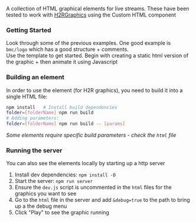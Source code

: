 A collection of HTML graphical elements for live streams.
These have been tested to work with [H2RGraphics](https://h2r.graphics/) using the Custom HTML component

### Getting Started
Look through some of the previous examples. One good example is `bmc/logo` which has a good structure + comments.  
Use the template to get started. Begin with creating a static html version of the graphic + then animate it using Javascript


### Building an element
In order to use the element (for H2R graphics), you need to build it into a single HTML file:

```bash
npm install   # Install build dependencies
folder=[folderName] npm run build
# Adding parameters:
folder=[folderName] npm run build -- [params]
```
*Some elements require specific build parameters - check the `html` file*

### Running the server
You can also see the elements locally by starting up a http server
1. Install dev dependencies:  `npm install -D`
2. Start the server: `npm run server`
4. Ensure the `dev.js` script is uncommented in the `html` files for the graphics you want to see
5. Go to the `html` file in the server and add `&debug=true` to the path to bring up a the debug menu
6. Click "Play" to see the graphic running